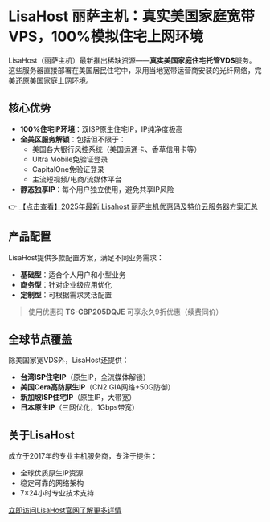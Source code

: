 # LisaHost 丽萨主机：真实美国家庭宽带VPS，100%模拟住宅上网环境

LisaHost（丽萨主机）最新推出稀缺资源——**真实美国家庭住宅托管VDS**服务。这些服务器直接部署在美国居民住宅中，采用当地宽带运营商安装的光纤网络，完美还原美国家庭上网环境。

## 核心优势

- **100%住宅IP环境**：双ISP原生住宅IP，IP纯净度极高
- **全美区服务解锁**：包括但不限于：
  - 美国各大银行风控系统（美国运通卡、香草信用卡等）
  - Ultra Mobile免验证登录
  - CapitalOne免验证登录
  - 主流短视频/电商/流媒体平台
- **静态独享IP**：每个用户独立使用，避免共享IP风险

👉 [【点击查看】2025年最新 Lisahost 丽萨主机优惠码及特价云服务器方案汇总](https://bit.ly/lisazhuji)

## 产品配置

LisaHost提供多款配置方案，满足不同业务需求：

- **基础型**：适合个人用户和小型业务
- **商务型**：针对企业级应用优化
- **定制型**：可根据需求灵活配置

> 使用优惠码 **TS-CBP205DQJE** 可享永久9折优惠（续费同价）

## 全球节点覆盖

除美国家宽VDS外，LisaHost还提供：

- **台湾ISP住宅IP**（原生IP，全流媒体解锁）
- **美国Cera高防原生IP**（CN2 GIA网络+50G防御）
- **新加坡ISP住宅IP**（原生IP，大带宽）
- **日本原生IP**（三网优化，1Gbps带宽）

## 关于LisaHost

成立于2017年的专业主机服务商，专注于提供：
- 全球优质原生IP资源
- 稳定可靠的网络架构
- 7×24小时专业技术支持

[立即访问LisaHost官网了解更多详情](https://bit.ly/lisazhuji)
